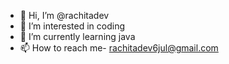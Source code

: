 - 👋 Hi, I’m @rachitadev
- 👀 I’m interested in coding
- 🌱 I’m currently learning java
- 📫 How to reach me- rachitadev6jul@gmail.com

<!---
rachitadev/rachitadev is a ✨ special ✨ repository because its `README.md` (this file) appears on your GitHub profile.
You can click the Preview link to take a look at your changes.
--->
